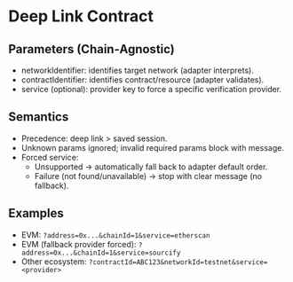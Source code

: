 # Deep Link Contract

## Parameters (Chain‑Agnostic)

- networkIdentifier: identifies target network (adapter interprets).
- contractIdentifier: identifies contract/resource (adapter validates).
- service (optional): provider key to force a specific verification provider.

## Semantics

- Precedence: deep link > saved session.
- Unknown params ignored; invalid required params block with message.
- Forced service:
  - Unsupported → automatically fall back to adapter default order.
  - Failure (not found/unavailable) → stop with clear message (no fallback).

## Examples

- EVM: `?address=0x...&chainId=1&service=etherscan`
- EVM (fallback provider forced): `?address=0x...&chainId=1&service=sourcify`
- Other ecosystem: `?contractId=ABC123&networkId=testnet&service=<provider>`
